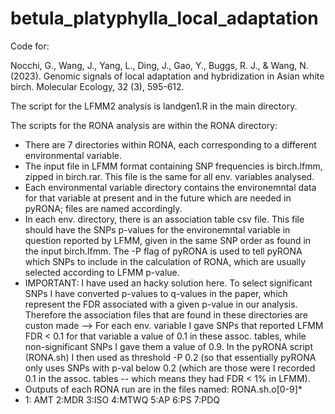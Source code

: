 # betula_platyphylla_local_adaptation
Code for:


Nocchi, G., Wang, J., Yang, L., Ding, J., Gao, Y., Buggs, R. J., & Wang, N. (2023). Genomic signals of local adaptation and hybridization in Asian white birch. Molecular Ecology, 32 (3), 595-612.

The script for the LFMM2 analysis is landgen1.R in the main directory.


The scripts for the RONA analysis are within the RONA directory:
- There are 7 directories within RONA, each corresponding to a different environmental variable.
- The input file in LFMM format containing SNP frequencies is birch.lfmm, zipped in birch.rar. This file is the same for all env. variables analysed.
- Each environmental variable directory contains the environemntal data for that variable at present and in the future which are needed in pyRONA; files are named accordingly.
- In each env. directory, there is an association table csv file. This file should have the SNPs p-values  for the environemntal variable in question reported by LFMM, given in the same SNP order as found in the input birch.lfmm. The -P flag of pyRONA is used to tell pyRONA which SNPs to include in the calculation of RONA, which are usually selected according to LFMM p-value. 
- IMPORTANT: I have used an hacky solution here. To select significant SNPs I have converted p-values to q-values in the paper, which represent the FDR associated with a given p-value in our analysis. Therefore the association files that are found in these directories are custon made --> For each env. variable I gave SNPs that reported LFMM FDR < 0.1 for that variable a value of 0.1 in these assoc. tables, while non-significant SNPs I gave them a value of 0.9. In the pyRONA script (RONA.sh) I then used as threshold -P 0.2 (so that essentially pyRONA only uses SNPs with p-val below 0.2 (which are those were I recorded 0.1 in the assoc. tables -- which means they had FDR < 1% in LFMM).
- Outputs of each RONA run are in the files named: RONA.sh.o[0-9]*
- 1: AMT 2:MDR 3:ISO 4:MTWQ 5:AP 6:PS 7:PDQ


